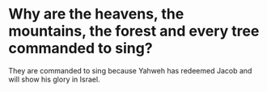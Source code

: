 # Why are the heavens, the mountains, the forest and every tree commanded to sing?

They are commanded to sing because Yahweh has redeemed Jacob and will show his glory in Israel.

